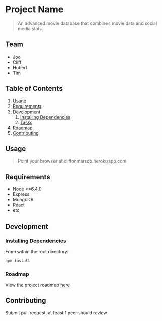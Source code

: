 # Project Name

> An advanced movie database that combines movie data and social media stats.

## Team

  - Joe
  - Cliff
  - Hubert
  - Tim

## Table of Contents

1. [Usage](#Usage)
1. [Requirements](#requirements)
1. [Development](#development)
    1. [Installing Dependencies](#installing-dependencies)
    1. [Tasks](#tasks)
1. [Roadmap](#roadmap)
1. [Contributing](#contributing)

## Usage

> Point your browser at cliffonmarsdb.herokuapp.com

## Requirements

- Node >=6.4.0
- Express
- MongoDB
- React
- etc

## Development

### Installing Dependencies

From within the root directory:

```sh
npm install
```

### Roadmap

View the project roadmap [here](ROADMAP.md)


## Contributing

Submit pull request, at least 1 peer should review
